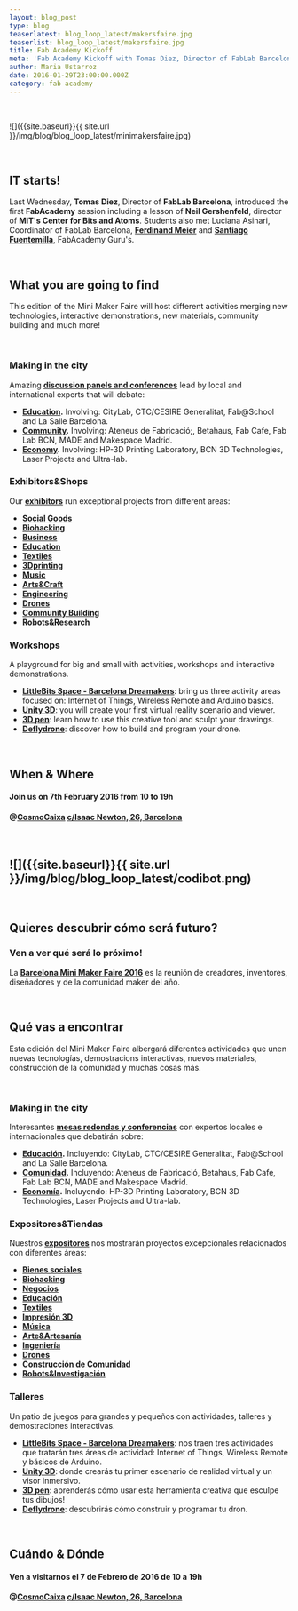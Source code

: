 ```yaml
---
layout: blog_post
type: blog
teaserlatest: blog_loop_latest/makersfaire.jpg
teaserlist: blog_loop_latest/makersfaire.jpg
title: Fab Academy Kickoff
meta: 'Fab Academy Kickoff with Tomas Diez, Director of FabLab Barcelona, introducing the first lesson of Neil Gershenfeld, director of MIT's Center for Bits and Atoms.'
author: Maria Ustarroz
date: 2016-01-29T23:00:00.000Z
category: fab academy
---
```


&nbsp;

![]({{site.baseurl}}{{ site.url }}/img/blog/blog_loop_latest/minimakersfaire.jpg)

&nbsp;

## IT starts!

Last Wednesday, **Tomas Diez[]()**, Director of **FabLab Barcelona[]()**, introduced the first **FabAcademy[]()** session including a lesson of **Neil Gershenfeld[]()**, director of **MIT's Center for Bits and Atoms[]()**. Students also met Luciana Asinari, Coordinator of FabLab Barcelona, **[Ferdinand Meier](http://iaac.net/iaac/people/ferdinand-meier/)** and **[Santiago Fuentemilla](http://iaac.net/iaac/people/santi-fuentemilla/)**, FabAcademy Guru's.


&nbsp;

## What you are going to find

This edition of the Mini Maker Faire will host different activities merging new technologies, interactive demonstrations, new materials, community building and much more!

&nbsp;

### Making in the city

Amazing **[discussion panels and conferences](http://makerfairebcn.org/conferencia/)** lead by local and international experts that will debate:

* **[Education](http://makerfairebcn.org/conferencia/).** Involving: CityLab, CTC/CESIRE Generalitat, Fab@School and La Salle Barcelona.
* **[Community](http://makerfairebcn.org/conferencia/).** Involving: Ateneus de Fabricació;, Betahaus, Fab Cafe, Fab Lab BCN, MADE and Makespace Madrid.
* **[Economy](http://makerfairebcn.org/conferencia/).** Involving: HP-3D Printing Laboratory, BCN 3D Technologies, Laser Projects and Ultra-lab.



### Exhibitors&Shops

Our **[exhibitors](http://makerfairebcn.org/exhibitors/)** run exceptional projects from different areas:

* **[Social Goods](http://makerfairebcn.org/in3-una-incubadora-de-bajo-coste/)**
* **[Biohacking](http://opensourcebeehives.net/)**
* **[Business](http://makerfairebcn.org/bcn3d-technologies/)**
* **[Education](http://makerfairebcn.org/makeit-with-scratch-4-arduino-learning-board/)**
* **[Textiles](http://makerfairebcn.org/dressed-in-music-musica-donde-y-cuando-quieras/)**
* **[3Dprinting](http://makerfairebcn.org/stalactite-3d/)**
* **[Music](http://makerfairebcn.org/rockin-tech-projects/)**
* **[Arts&Craft](http://makerfairebcn.org/carton-lleno-colaborativa/)**
* **[Engineering](http://makerfairebcn.org/littlepnp-smt-pick-and-place-machine/)**
* **[Drones](http://makerfairebcn.org/nero/)**
* **[Community Building](http://makerfairebcn.org/1750-2/)**
* **[Robots&Research](http://makerfairebcn.org/robots-tibi-y-dabo/)**


### Workshops

A playground for big and small with activities, workshops and interactive demonstrations.

* **[LittleBits Space - Barcelona Dreamakers](http://makerfairebcn.org/taller-littlebits-by-dreamkers/)**: bring us three activity areas focused on: Internet of Things, Wireless Remote and Arduino basics.
* **[Unity 3D](http://makerfairebcn.org/taller-all-vr-education/)**: you will create your first virtual reality scenario and viewer.
* **[3D pen](http://makerfairebcn.org/taller-3d-pen/)**: learn how to use this creative tool and sculpt your drawings.
* **[Deflydrone](http://makerfairebcn.org/deflydrone-educacion-con-drones-diseno-construccion-y-programacion/)**: discover how to build and program your drone.

&nbsp;

## When & Where

#### Join us on **7th February 2016 from 10 to 19h**

#### @**[CosmoCaixa](https://www.google.es/maps/place/Carrer+d'Isaac+Newton,+26,+08022+Barcelona/@41.4126681,2.1293809,17z/data=!3m1!5s0x12a4981a6bb7cae9:0xe730d349828e391c!4m7!1m4!3m3!1s0x12a4981a3b5fefef:0x2060b69b2cf90de2!2sCarrer+d'Isaac+Newton,+26,+08022+Barcelona!3b1!3m1!1s0x12a4981a3b5fefef:0x2060b69b2cf90de2)** [c/Isaac Newton, 26, Barcelona](https://www.google.es/maps/place/Carrer+d'Isaac+Newton,+26,+08022+Barcelona/@41.4126681,2.1293809,17z/data=!3m1!5s0x12a4981a6bb7cae9:0xe730d349828e391c!4m7!1m4!3m3!1s0x12a4981a3b5fefef:0x2060b69b2cf90de2!2sCarrer+d'Isaac+Newton,+26,+08022+Barcelona!3b1!3m1!1s0x12a4981a3b5fefef:0x2060b69b2cf90de2)

&nbsp;

![]({{site.baseurl}}{{ site.url }}/img/blog/blog_loop_latest/codibot.png)
---

&nbsp;

## Quieres descubrir cómo será futuro?

### Ven a ver qué será lo próximo!

La **[Barcelona Mini Maker Faire 2016](http://makerfairebcn.org/)** es la reunión de creadores, inventores, diseñadores y de la comunidad maker del año.

&nbsp;

## Qué vas a encontrar

Esta edición del Mini Maker Faire albergará diferentes actividades que unen nuevas tecnologías, demostracions interactivas, nuevos materiales, construcción de la comunidad y muchas cosas más.

&nbsp;

### Making in the city

Interesantes **[mesas redondas y conferencias](http://makerfairebcn.org/conferencia/)** con expertos locales e internacionales que debatirán sobre:

* **[Educación](http://makerfairebcn.org/conferencia/).** Incluyendo: CityLab, CTC/CESIRE Generalitat, Fab@School and La Salle Barcelona.
* **[Comunidad](http://makerfairebcn.org/conferencia/).** Incluyendo: Ateneus de Fabricació, Betahaus, Fab Cafe, Fab Lab BCN, MADE and Makespace Madrid.
* **[Economía](http://makerfairebcn.org/conferencia/).** Incluyendo: HP-3D Printing Laboratory, BCN 3D Technologies, Laser Projects and Ultra-lab.



### Expositores&Tiendas

Nuestros **[expositores](http://makerfairebcn.org/exhibitors/)** nos mostrarán proyectos excepcionales relacionados con diferentes áreas:

* **[Bienes sociales](http://makerfairebcn.org/in3-una-incubadora-de-bajo-coste/)**
* **[Biohacking](http://opensourcebeehives.net/)**
* **[Negocios](http://makerfairebcn.org/bcn3d-technologies/)**
* **[Educación](http://makerfairebcn.org/makeit-with-scratch-4-arduino-learning-board/)**
* **[Textiles](http://makerfairebcn.org/dressed-in-music-musica-donde-y-cuando-quieras/)**
* **[Impresión 3D](http://makerfairebcn.org/stalactite-3d/)**
* **[Música](http://makerfairebcn.org/rockin-tech-projects/)**
* **[Arte&Artesanía](http://makerfairebcn.org/carton-lleno-colaborativa/)**
* **[Ingeniería](http://makerfairebcn.org/littlepnp-smt-pick-and-place-machine/)**
* **[Drones](http://makerfairebcn.org/nero/)**
* **[Construcción de Comunidad](http://makerfairebcn.org/1750-2/)**
* **[Robots&Investigación](http://makerfairebcn.org/robots-tibi-y-dabo/)**


### Talleres

Un patio de juegos para grandes y pequeños con actividades, talleres y demostraciones interactivas.

* **[LittleBits Space - Barcelona Dreamakers](http://makerfairebcn.org/taller-littlebits-by-dreamkers/)**: nos traen tres actividades que tratarán tres áreas de actividad: Internet of Things, Wireless Remote y básicos de Arduino.
* **[Unity 3D](http://makerfairebcn.org/taller-all-vr-education/)**: donde crearás tu primer escenario de realidad virtual y un visor inmersivo.
* **[3D pen](http://makerfairebcn.org/taller-3d-pen/)**: aprenderás cómo usar esta herramienta creativa que esculpe tus dibujos!
* **[Deflydrone](http://makerfairebcn.org/deflydrone-educacion-con-drones-diseno-construccion-y-programacion/)**: descubrirás cómo construir y programar tu dron.

&nbsp;

## Cuándo & Dónde

#### Ven a visitarnos el **7 de Febrero de 2016 de 10 a 19h**

#### @**[CosmoCaixa](https://www.google.es/maps/place/Carrer+d'Isaac+Newton,+26,+08022+Barcelona/@41.4126681,2.1293809,17z/data=!3m1!5s0x12a4981a6bb7cae9:0xe730d349828e391c!4m7!1m4!3m3!1s0x12a4981a3b5fefef:0x2060b69b2cf90de2!2sCarrer+d'Isaac+Newton,+26,+08022+Barcelona!3b1!3m1!1s0x12a4981a3b5fefef:0x2060b69b2cf90de2)** [c/Isaac Newton, 26, Barcelona](https://www.google.es/maps/place/Carrer+d'Isaac+Newton,+26,+08022+Barcelona/@41.4126681,2.1293809,17z/data=!3m1!5s0x12a4981a6bb7cae9:0xe730d349828e391c!4m7!1m4!3m3!1s0x12a4981a3b5fefef:0x2060b69b2cf90de2!2sCarrer+d'Isaac+Newton,+26,+08022+Barcelona!3b1!3m1!1s0x12a4981a3b5fefef:0x2060b69b2cf90de2)

&nbsp;